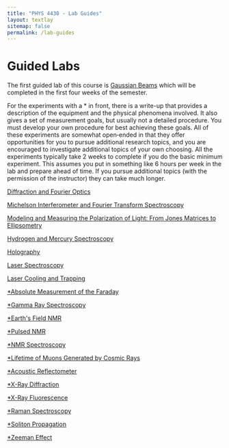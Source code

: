```yaml
---
title: "PHYS 4430 - Lab Guides"
layout: textlay
sitemap: false
permalink: /lab-guides
---
```


# Guided Labs

The first guided lab of this course is [Gaussian Beams](/PHYS-4430/lab-guides/gaussian-beams) which will be completed in the first four weeks of the semester. 

For the experiments with a * in front, there is a write-up that provides a description of the equipment and the physical phenomena involved. It also gives a set of measurement goals, but usually not a detailed procedure. You must develop your own procedure for best achieving these goals. All of these experiments are somewhat open‑ended in that they offer opportunities for you to pursue additional research topics, and you are encouraged to investigate additional topics of your own choosing. All the experiments typically take 2 weeks to complete if you do the basic minimum experiment. This assumes you put in something like 6 hours per week in the lab and prepare ahead of time. If you pursue additional topics (with the permission of the instructor) they can take much longer.

[Diffraction and Fourier Optics](/PHYS-4430/lab-guides/diffraction-and-fourier-optics)

[Michelson Interferometer and Fourier Transform Spectroscopy](/PHYS-4430/lab-guides/michelson-interferometer-and-fourier-transform-spectroscopy)

[Modeling and Measuring the Polarization of Light: From Jones Matrices to Ellipsometry](/PHYS-4430/lab-guides/modeling-and-measuring-the-polarization-of-light)

[Hydrogen and Mercury Spectroscopy](/PHYS-4430/lab-guides/hydrogen-and-mercury-spectroscopy)

[Holography](/PHYS-4430/lab-guides/holography)

[Laser Spectroscopy](/PHYS-4430/lab-guides/laser-spectroscopy)

[Laser Cooling and Trapping](/PHYS-4430/lab-guides/laser-cooling-and-trapping)

[*Absolute Measurement of the Faraday](/PHYS-4430/lab-guides/absolute-measurement-of-the-faraday)

[*Gamma Ray Spectroscopy](/PHYS-4430/lab-guides/gamma-ray-spectroscopy)

[*Earth's Field NMR](/PHYS-4430/lab-guides/earths-field-nmr)

[*Pulsed NMR](/PHYS-4430/lab-guides/pulsed-nmr)

[*NMR Spectroscopy](/PHYS-4430/lab-guides/nmr-spectroscopy)

[*Lifetime of Muons Generated by Cosmic Rays](/PHYS-4430/lab-guides/lifetime-of-muons-generated-by-cosmic-rays)

[*Acoustic Reflectometer](/PHYS-4430/lab-guides/acoustic-reflectometer)

[*X-Ray Diffraction](/PHYS-4430/lab-guides/x-ray-diffraction)

[*X-Ray Fluorescence](/PHYS-4430/lab-guides/x-ray-fluorescence)

[*Raman Spectroscopy](/PHYS-4430/lab-guides/raman-spectroscopy)

[*Soliton Propagation](/PHYS-4430/lab-guides/soliton-propagation)

[*Zeeman Effect](/PHYS-4430/lab-guides/zeeman-effect)
